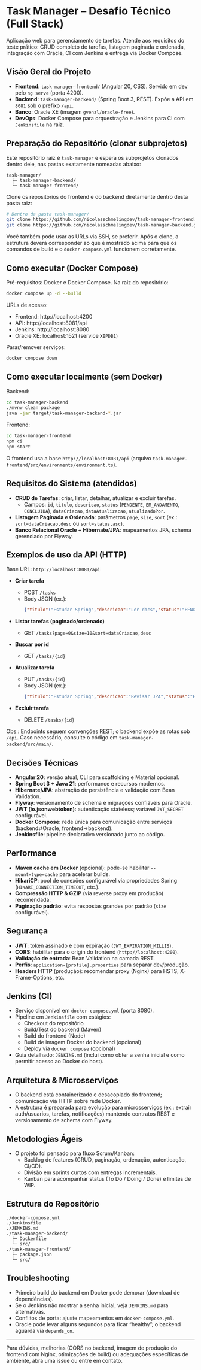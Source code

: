# Task Manager – Desafio Técnico (Full Stack)

Aplicação web para gerenciamento de tarefas. Atende aos requisitos do teste prático: CRUD completo de tarefas, listagem paginada e ordenada, integração com Oracle, CI com Jenkins e entrega via Docker Compose.

## Visão Geral do Projeto
- __Frontend__: `task-manager-frontend/` (Angular 20, CSS). Servido em dev pelo `ng serve` (porta 4200).
- __Backend__: `task-manager-backend/` (Spring Boot 3, REST). Expõe a API em `8081` sob o prefixo `/api`.
- __Banco__: Oracle XE (imagem `gvenzl/oracle-free`).
- __DevOps__: Docker Compose para orquestração e Jenkins para CI com `Jenkinsfile` na raiz.

## Preparação do Repositório (clonar subprojetos)
Este repositório raiz é `task-manager` e espera os subprojetos clonados dentro dele, nas pastas exatamente nomeadas abaixo:

```
task-manager/
  ├─ task-manager-backend/
  └─ task-manager-frontend/
```

Clone os repositórios do frontend e do backend diretamente dentro desta pasta raiz:

```bash
# Dentro da pasta task-manager/
git clone https://github.com/nicolasschmelingdev/task-manager-frontend.git task-manager-frontend
git clone https://github.com/nicolasschmelingdev/task-manager-backend.git task-manager-backend
```

Você também pode usar as URLs via SSH, se preferir. Após o clone, a estrutura deverá corresponder ao que é mostrado acima para que os comandos de build e o `docker-compose.yml` funcionem corretamente.

## Como executar (Docker Compose)
Pré-requisitos: Docker e Docker Compose. Na raiz do repositório:
```bash
docker compose up -d --build
```
URLs de acesso:
- Frontend: http://localhost:4200
- API: http://localhost:8081/api
- Jenkins: http://localhost:8080
- Oracle XE: localhost:1521 (service `XEPDB1`)

Parar/remover serviços:
```bash
docker compose down
```

## Como executar localmente (sem Docker)
Backend:
```bash
cd task-manager-backend
./mvnw clean package
java -jar target/task-manager-backend-*.jar
```
Frontend:
```bash
cd task-manager-frontend
npm ci
npm start
```
O frontend usa a base `http://localhost:8081/api` (arquivo `task-manager-frontend/src/environments/environment.ts`).

## Requisitos do Sistema (atendidos)
- __CRUD de Tarefas__: criar, listar, detalhar, atualizar e excluir tarefas.
  - Campos: `id`, `titulo`, `descricao`, `status` (`PENDENTE`, `EM_ANDAMENTO`, `CONCLUIDA`), `dataCriacao`, `dataAtualizacao`, `atualizadoPor`.
- __Listagem Paginada e Ordenada__: parâmetros `page`, `size`, `sort` (ex.: `sort=dataCriacao,desc` ou `sort=status,asc`).
- __Banco Relacional Oracle + Hibernate/JPA__: mapeamentos JPA, schema gerenciado por Flyway.

## Exemplos de uso da API (HTTP)
Base URL: `http://localhost:8081/api`

- __Criar tarefa__
  - POST `/tasks`
  - Body JSON (ex.):
    ```json
    {"titulo":"Estudar Spring","descricao":"Ler docs","status":"PENDENTE"}
    ```

- __Listar tarefas (paginado/ordenado)__
  - GET `/tasks?page=0&size=10&sort=dataCriacao,desc`

- __Buscar por id__
  - GET `/tasks/{id}`

- __Atualizar tarefa__
  - PUT `/tasks/{id}`
  - Body JSON (ex.):
    ```json
    {"titulo":"Estudar Spring","descricao":"Revisar JPA","status":"EM_ANDAMENTO"}
    ```

- __Excluir tarefa__
  - DELETE `/tasks/{id}`

Obs.: Endpoints seguem convenções REST; o backend expõe as rotas sob `/api`. Caso necessário, consulte o código em `task-manager-backend/src/main/`.

## Decisões Técnicas
- __Angular 20__: versão atual, CLI para scaffolding e Material opcional.
- __Spring Boot 3 + Java 21__: performance e recursos modernos.
- __Hibernate/JPA__: abstração de persistência e validação com Bean Validation.
- __Flyway__: versionamento de schema e migrações confiáveis para Oracle.
- __JWT (io.jsonwebtoken)__: autenticação stateless; variável `JWT_SECRET` configurável.
- __Docker Compose__: rede única para comunicação entre serviços (backend⇄Oracle, frontend→backend).
- __Jenkinsfile__: pipeline declarativo versionado junto ao código.

## Performance
- __Maven cache em Docker__ (opcional): pode-se habilitar `--mount=type=cache` para acelerar builds.
- __HikariCP__: pool de conexões configurável via propriedades Spring (`HIKARI_CONNECTION_TIMEOUT`, etc.).
- __Compressão HTTP & GZIP__ (via reverse proxy em produção) recomendada.
- __Paginação padrão__: evita respostas grandes por padrão (`size` configurável).

## Segurança
- __JWT__: token assinado e com expiração (`JWT_EXPIRATION_MILLIS`).
- __CORS__: habilitar para o origin do frontend (`http://localhost:4200`).
- __Validação de entrada__: Bean Validation na camada REST.
- __Perfis__: `application-{profile}.properties` para separar dev/produção.
- __Headers HTTP__ (produção): recomendar proxy (Nginx) para HSTS, X-Frame-Options, etc.

## Jenkins (CI)
- Serviço disponível em `docker-compose.yml` (porta 8080).
- Pipeline em `Jenkinsfile` com estágios:
  - Checkout do repositório
  - Build/Test do backend (Maven)
  - Build do frontend (Node)
  - Build de imagem Docker do backend (opcional)
  - Deploy via `docker compose` (opcional)
- Guia detalhado: `JENKINS.md` (inclui como obter a senha inicial e como permitir acesso ao Docker do host).

## Arquitetura & Microsserviços
- O backend está containerizado e desacoplado do frontend; comunicação via HTTP sobre rede Docker.
- A estrutura é preparada para evolução para microsserviços (ex.: extrair auth/usuarios, tarefas, notificações) mantendo contratos REST e versionamento de schema com Flyway.

## Metodologias Ágeis
- O projeto foi pensado para fluxo Scrum/Kanban:
  - Backlog de features (CRUD, paginação, ordenação, autenticação, CI/CD).
  - Divisão em sprints curtos com entregas incrementais.
  - Kanban para acompanhar status (To Do / Doing / Done) e limites de WIP.

## Estrutura do Repositório
```
./docker-compose.yml
./Jenkinsfile
./JENKINS.md
./task-manager-backend/
  ├─ Dockerfile
  └─ src/
./task-manager-frontend/
  ├─ package.json
  └─ src/
```

## Troubleshooting
- Primeiro build do backend em Docker pode demorar (download de dependências).
- Se o Jenkins não mostrar a senha inicial, veja `JENKINS.md` para alternativas.
- Conflitos de porta: ajuste mapeamentos em `docker-compose.yml`.
- Oracle pode levar alguns segundos para ficar “healthy”; o backend aguarda via `depends_on`.

---
Para dúvidas, melhorias (CORS no backend, imagem de produção do frontend com Nginx, otimizações de build) ou adequações específicas de ambiente, abra uma issue ou entre em contato.
